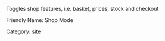 Toggles shop features, i.e. basket, prices, stock and checkout

Friendly Name: Shop Mode

Category: [site](ConfigurationManager#Main_Settings.md)